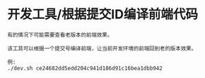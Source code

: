 # 开发工具/根据提交ID编译前端代码

```
有的情况下可能需要查看老版本的前端效果。

该工具可以根据一个提交号编译前端，让当前开发环境的前端回到老的版本效果。

例:
./dev.sh ce24682dd5edd204c941d186d91c16bea1dbb942
```
